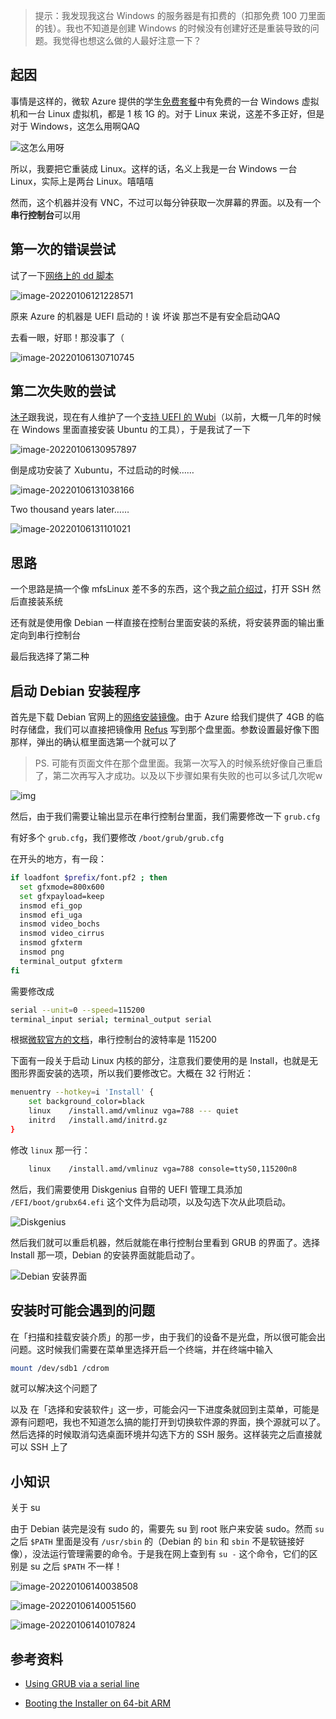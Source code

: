 > 提示：我发现我这台 Windows 的服务器是有扣费的（扣那免费 100 刀里面的钱）。我也不知道是创建 Windows 的时候没有创建好还是重装导致的问题。我觉得也想这么做的人最好注意一下？

## 起因

事情是这样的，微软 Azure 提供的学生[免费套餐](https://azure.microsoft.com/en-us/free/students/)中有免费的一台 Windows 虚拟机和一台 Linux 虚拟机，都是 1 核 1G 的。对于 Linux 来说，这差不多正好，但是对于 Windows，这怎么用啊QAQ

![这怎么用呀](这怎么用呀.png)

所以，我要把它重装成 Linux。这样的话，名义上我是一台 Windows 一台 Linux，实际上是两台 Linux。嘻嘻嘻

然而，这个机器并没有 VNC，不过可以每分钟获取一次屏幕的界面。以及有一个**串行控制台**可以用

## 第一次的错误尝试

试了一下[网络上的 dd 脚本](https://hostzg.com/1965.html)

![image-20220106121228571](image-20220106121228571.png)

原来 Azure 的机器是 UEFI 启动的！诶 坏诶 那岂不是有安全启动QAQ

去看一眼，好耶！那没事了（

![image-20220106130710745](image-20220106130710745.png)

## 第二次失败的尝试

[沐子](https://moozae.cn)跟我说，现在有人维护了一个[支持 UEFI 的 Wubi](https://github.com/hakuna-m/wubiuefi)（以前，大概一几年的时候在 Windows 里面直接安装 Ubuntu 的工具），于是我试了一下

![image-20220106130957897](image-20220106130957897.png)

倒是成功安装了 Xubuntu，不过启动的时候……

![image-20220106131038166](image-20220106131038166.png)

Two thousand years later……

![image-20220106131101021](image-20220106131101021.png)

## 思路

一个思路是搞一个像 mfsLinux 差不多的东西，这个我[之前介绍过](cloud-server-freebsd)，打开 SSH 然后直接装系统

还有就是使用像 Debian 一样直接在控制台里面安装的系统，将安装界面的输出重定向到串行控制台

最后我选择了第二种

## 启动 Debian 安装程序

首先是下载 Debian 官网上的[网络安装镜像](https://cdimage.debian.org/debian-cd/current/amd64/iso-cd/debian-11.2.0-amd64-netinst.iso)。由于 Azure 给我们提供了 4GB 的临时存储盘，我们可以直接把镜像用 [Refus](https://github.com/pbatard/rufus/releases/download/v3.17/rufus-3.17p.exe) 写到那个盘里面。参数设置最好像下图那样，弹出的确认框里面选第一个就可以了

> PS. 可能有页面文件在那个盘里面。我第一次写入的时候系统好像自己重启了，第二次再写入才成功。以及以下步骤如果有失败的也可以多试几次呢w

![img](img.png)

然后，由于我们需要让输出显示在串行控制台里面，我们需要修改一下 `grub.cfg`

有好多个 `grub.cfg`，我们要修改 `/boot/grub/grub.cfg`

在开头的地方，有一段：

```bash
if loadfont $prefix/font.pf2 ; then
  set gfxmode=800x600
  set gfxpayload=keep
  insmod efi_gop
  insmod efi_uga
  insmod video_bochs
  insmod video_cirrus
  insmod gfxterm
  insmod png
  terminal_output gfxterm
fi
```

需要修改成

```bash
serial --unit=0 --speed=115200
terminal_input serial; terminal_output serial
```

根据[微软官方的文档](https://docs.microsoft.com/en-us/troubleshoot/azure/virtual-machines/serial-console-windows)，串行控制台的波特率是 115200

下面有一段关于启动 Linux 内核的部分，注意我们要使用的是 Install，也就是无图形界面安装的选项，所以我们要修改它。大概在 32 行附近：

```bash
menuentry --hotkey=i 'Install' {
    set background_color=black
    linux    /install.amd/vmlinuz vga=788 --- quiet
    initrd   /install.amd/initrd.gz
}
```

修改 `linux` 那一行：

```bash
	linux    /install.amd/vmlinuz vga=788 console=ttyS0,115200n8
```

然后，我们需要使用 Diskgenius 自带的 UEFI 管理工具添加 `/EFI/boot/grubx64.efi` 这个文件为启动项，以及勾选下次从此项启动。

![Diskgenius](Diskgenius.png)

然后我们就可以重启机器，然后就能在串行控制台里看到 GRUB 的界面了。选择 Install 那一项，Debian 的安装界面就能启动了。

![Debian 安装界面](Debian_安装界面.png)

## 安装时可能会遇到的问题

在「扫描和挂载安装介质」的那一步，由于我们的设备不是光盘，所以很可能会出问题。这时候我们需要在菜单里选择开启一个终端，并在终端中输入

```bash
mount /dev/sdb1 /cdrom
```

就可以解决这个问题了

以及 在「选择和安装软件」这一步，可能会闪一下进度条就回到主菜单，可能是源有问题吧，我也不知道怎么搞的能打开到切换软件源的界面，换个源就可以了。然后选择的时候取消勾选桌面环境并勾选下方的 SSH 服务。这样装完之后直接就可以 SSH 上了

## 小知识

关于 su

由于 Debian 装完是没有 sudo 的，需要先 su 到 root 账户来安装 sudo。然而 `su` 之后 `$PATH` 里面是没有 `/usr/sbin` 的（Debian 的 `bin` 和 `sbin` 不是软链接好像），没法运行管理需要的命令。于是我在网上查到有 `su -` 这个命令，它们的区别是 su 之后 `$PATH` 不一样！

![image-20220106140038508](image-20220106140038508.png)

![image-20220106140051560](image-20220106140051560.png)

![image-20220106140107824](image-20220106140107824.png)

## 参考资料

- [Using GRUB via a serial line](https://www.gnu.org/software/grub/manual/grub/html_node/Serial-terminal.html)

- [Booting the Installer on 64-bit ARM](https://www.debian.org/releases/stretch/arm64/ch05s01.html.en)
